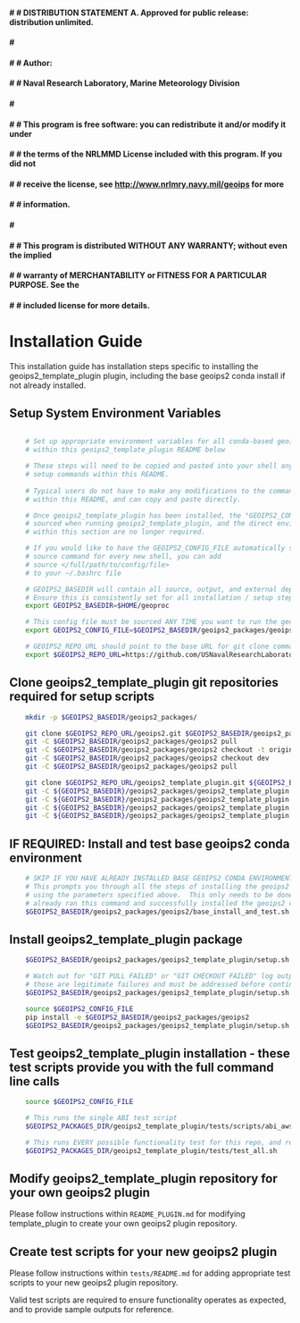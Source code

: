 #### # # DISTRIBUTION STATEMENT A. Approved for public release: distribution unlimited.
#### # # 
#### # # Author:
#### # # Naval Research Laboratory, Marine Meteorology Division
#### # # 
#### # # This program is free software: you can redistribute it and/or modify it under
#### # # the terms of the NRLMMD License included with this program.  If you did not
#### # # receive the license, see http://www.nrlmry.navy.mil/geoips for more
#### # # information.
#### # # 
#### # # This program is distributed WITHOUT ANY WARRANTY; without even the implied
#### # # warranty of MERCHANTABILITY or FITNESS FOR A PARTICULAR PURPOSE.  See the
#### # # included license for more details.

Installation Guide
==================

This installation guide has installation steps specific to installing the geoips2_template_plugin plugin, including
the base geoips2 conda install if not already installed.

Setup System Environment Variables
----------------------------------

```bash

    # Set up appropriate environment variables for all conda-based geoips2_template_plugin setup steps
    # within this geoips2_template_plugin README below

    # These steps will need to be copied and pasted into your shell any time you want to run the 
    # setup commands within this README.
    
    # Typical users do not have to make any modifications to the commands
    # within this README, and can copy and paste directly.

    # Once geoips2_template_plugin has been installed, the "GEOIPS2_CONFIG_FILE" specified below will be
    # sourced when running geoips2_template_plugin, and the direct environment variable assignments
    # within this section are no longer required.

    # If you would like to have the GEOIPS2_CONFIG_FILE automatically sourced so you do not have to manually run the 
    # source command for every new shell, you can add 
    # source </full/path/to/config/file>
    # to your ~/.bashrc file

    # GEOIPS2_BASEDIR will contain all source, output, and external dependencies
    # Ensure this is consistently set for all installation / setup steps below
    export GEOIPS2_BASEDIR=$HOME/geoproc

    # This config file must be sourced ANY TIME you want to run the geoips2 geoips2_template_plugin plugin
    export GEOIPS2_CONFIG_FILE=$GEOIPS2_BASEDIR/geoips2_packages/geoips2_template_plugin/setup/config_plugin

    # GEOIPS2_REPO_URL should point to the base URL for git clone commands
    export $GEOIPS2_REPO_URL=https://github.com/USNavalResearchLaboratory/

```

Clone geoips2_template_plugin git repositories required for setup scripts
-----------------------------------------------------------
```bash
    mkdir -p $GEOIPS2_BASEDIR/geoips2_packages/

    git clone $GEOIPS2_REPO_URL/geoips2.git $GEOIPS2_BASEDIR/geoips2_packages/geoips2
    git -C $GEOIPS2_BASEDIR/geoips2_packages/geoips2 pull
    git -C $GEOIPS2_BASEDIR/geoips2_packages/geoips2 checkout -t origin/dev
    git -C $GEOIPS2_BASEDIR/geoips2_packages/geoips2 checkout dev
    git -C $GEOIPS2_BASEDIR/geoips2_packages/geoips2 pull

    git clone $GEOIPS2_REPO_URL/geoips2_template_plugin.git ${GEOIPS2_BASEDIR}/geoips2_packages/geoips2_template_plugin
    git -C ${GEOIPS2_BASEDIR}/geoips2_packages/geoips2_template_plugin pull
    git -C ${GEOIPS2_BASEDIR}/geoips2_packages/geoips2_template_plugin checkout -t origin/dev
    git -C ${GEOIPS2_BASEDIR}/geoips2_packages/geoips2_template_plugin checkout dev
    git -C ${GEOIPS2_BASEDIR}/geoips2_packages/geoips2_template_plugin pull
```

IF REQUIRED: Install and test base geoips2 conda environment
------------------------------------------------------------
```bash
    # SKIP IF YOU HAVE ALREADY INSTALLED BASE GEOIPS2 CONDA ENVIRONMENT 
    # This prompts you through all the steps of installing the geoips2 conda environment from scratch,
    # using the parameters specified above.  This only needs to be done once per system, skip if you
    # already ran this command and successfully installed the geoips2 conda environment.
    $GEOIPS2_BASEDIR/geoips2_packages/geoips2/base_install_and_test.sh dev
```

Install geoips2_template_plugin package
-------------------------
```bash
    $GEOIPS2_BASEDIR/geoips2_packages/geoips2_template_plugin/setup.sh repo_clone

    # Watch out for "GIT PULL FAILED" or "GIT CHECKOUT FAILED" log outputs -
    # those are legitimate failures and must be addressed before continuing
    $GEOIPS2_BASEDIR/geoips2_packages/geoips2_template_plugin/setup.sh repo_update

    source $GEOIPS2_CONFIG_FILE
    pip install -e $GEOIPS2_BASEDIR/geoips2_packages/geoips2
    $GEOIPS2_BASEDIR/geoips2_packages/geoips2_template_plugin/setup.sh install
```

Test geoips2_template_plugin installation - these test scripts provide you with the full command line calls
---------------------------------------------------------------------------------------------
```bash
    source $GEOIPS2_CONFIG_FILE

    # This runs the single ABI test script
    $GEOIPS2_PACKAGES_DIR/geoips2_template_plugin/tests/scripts/abi_aws.sh

    # This runs EVERY possible functionality test for this repo, and returns 0 if they all pass.
    $GEOIPS2_PACKAGES_DIR/geoips2_template_plugin/tests/test_all.sh
```

Modify geoips2_template_plugin repository for your own geoips2 plugin
---------------------------------------------------------------------------------------------

Please follow instructions within `README_PLUGIN.md` for modifying template_plugin to create your own
geoips2 plugin repository.


Create test scripts for your new geoips2 plugin
---------------------------------------------------------------------------------------------

Please follow instructions  within `tests/README.md` for adding appropriate test scripts to your
new geoips2 plugin repository.

Valid test scripts are required to ensure functionality operates as expected,
and to provide sample outputs for reference.
